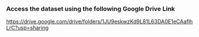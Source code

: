 ### Access the dataset using the following Google Drive Link

https://drive.google.com/drive/folders/1JU9eskwzKd9L81L63DA0E1eCAaflhLrC?usp=sharing
